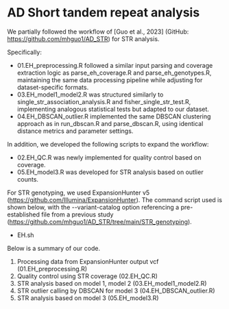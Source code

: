 # AD Short tandem repeat analysis

We partially followed the workflow of [Guo et al., 2023] (GitHub: https://github.com/mhguo1/AD_STR) for STR analysis.

Specifically:
- 01.EH_preprocessing.R followed a similar input parsing and coverage extraction logic as parse_eh_coverage.R and parse_eh_genotypes.R, maintaining the same data processing pipeline while adjusting for dataset-specific formats.
- 03.EH_model1_model2.R was structured similarly to single_str_association_analysis.R and fisher_single_str_test.R, implementing analogous statistical tests but adapted to our dataset.
- 04.EH_DBSCAN_outlier.R implemented the same DBSCAN clustering approach as in run_dbscan.R and parse_dbscan.R, using identical distance metrics and parameter settings.

In addition, we developed the following scripts to expand the workflow:
- 02.EH_QC.R was newly implemented for quality control based on coverage.
- 05.EH_model3.R was developed for STR analysis based on outlier counts.

For STR genotyping, we used ExpansionHunter v5 (https://github.com/Illumina/ExpansionHunter). The command script used is shown below, with the --variant-catalog option referencing a pre-established file from a previous study (https://github.com/mhguo1/AD_STR/tree/main/STR_genotyping).
- EH.sh

Below is a summary of our code.
1. Processing data from ExpansionHunter output vcf (01.EH_preprocessing.R)
2. Quality control using STR coverage (02.EH_QC.R)
3. STR analysis based on model 1, model 2 (03.EH_model1_model2.R)
4. STR outlier calling by DBSCAN for model 3 (04.EH_DBSCAN_outlier.R)
5. STR analysis based on model 3 (05.EH_model3.R)